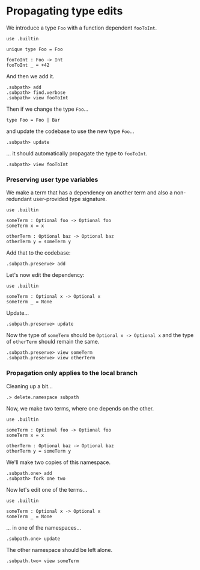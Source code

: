 # Propagating type edits

We introduce a type `Foo` with a function dependent `fooToInt`.

```unison
use .builtin

unique type Foo = Foo

fooToInt : Foo -> Int
fooToInt _ = +42
```

And then we add it.

```ucm
.subpath> add
.subpath> find.verbose
.subpath> view fooToInt
```

Then if we change the type `Foo`...

```unison
type Foo = Foo | Bar
```

and update the codebase to use the new type `Foo`...

```ucm
.subpath> update
```

... it should automatically propagate the type to `fooToInt`.

```ucm
.subpath> view fooToInt
```

### Preserving user type variables

We make a term that has a dependency on another term and also a non-redundant
user-provided type signature.

```unison
use .builtin

someTerm : Optional foo -> Optional foo
someTerm x = x

otherTerm : Optional baz -> Optional baz
otherTerm y = someTerm y
```

Add that to the codebase:

```ucm
.subpath.preserve> add
```

Let's now edit the dependency:

```unison
use .builtin

someTerm : Optional x -> Optional x
someTerm _ = None
```

Update...

```ucm
.subpath.preserve> update
```

Now the type of `someTerm` should be `Optional x -> Optional x` and the 
type of `otherTerm` should remain the same.

```ucm
.subpath.preserve> view someTerm
.subpath.preserve> view otherTerm
```

### Propagation only applies to the local branch

Cleaning up a bit...

```ucm
.> delete.namespace subpath
```

Now, we make two terms, where one depends on the other.

```unison
use .builtin

someTerm : Optional foo -> Optional foo
someTerm x = x

otherTerm : Optional baz -> Optional baz
otherTerm y = someTerm y
```

We'll make two copies of this namespace.

```ucm
.subpath.one> add
.subpath> fork one two
```

Now let's edit one of the terms...

```unison
use .builtin

someTerm : Optional x -> Optional x
someTerm _ = None
```

... in one of the namespaces...

```ucm
.subpath.one> update
```

The other namespace should be left alone.

```ucm
.subpath.two> view someTerm
```

